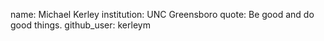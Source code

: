 name: Michael Kerley
institution: UNC Greensboro
quote: Be good and do good things.
github_user: kerleym
